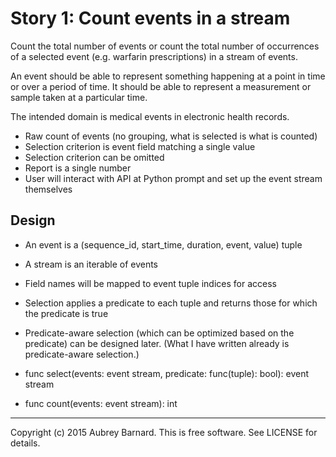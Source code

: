 Story 1: Count events in a stream
=================================


Count the total number of events or count the total number of
occurrences of a selected event (e.g. warfarin prescriptions) in a
stream of events.

An event should be able to represent something happening at a point in
time or over a period of time.  It should be able to represent a
measurement or sample taken at a particular time.

The intended domain is medical events in electronic health records.

* Raw count of events (no grouping, what is selected is what is counted)
* Selection criterion is event field matching a single value
* Selection criterion can be omitted
* Report is a single number
* User will interact with API at Python prompt and set up the event
  stream themselves


Design
------

* An event is a (sequence_id, start_time, duration, event, value) tuple

* A stream is an iterable of events

* Field names will be mapped to event tuple indices for access

* Selection applies a predicate to each tuple and returns those for
  which the predicate is true

* Predicate-aware selection (which can be optimized based on the
  predicate) can be designed later.  (What I have written already is
  predicate-aware selection.)

* func select(events: event stream, predicate: func(tuple): bool): event
  stream

* func count(events: event stream): int


-----
Copyright (c) 2015 Aubrey Barnard.  This is free software.  See LICENSE
for details.
